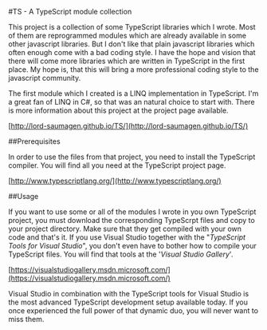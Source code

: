 #TS - A TypeScript module collection

This project is a collection of some TypeScript libraries which I wrote. Most of them are reprogrammed modules which are already available in some other javascript libraries. But I don't like that plain javascript libraries which often enough come with a bad coding style. I have the hope and vision that there will come more libraries which are written in TypeScript in the first place. My hope is, that this will bring a more professional coding style to the javascript community.

The first module which I created is a LINQ implementation in TypeScript. I'm a great fan of LINQ in C#, so that was an natural choice to start with. There is more information about this project at the project page available.

[http://lord-saumagen.github.io/TS/](http://lord-saumagen.github.io/TS/)

##Prerequisites

In order to use the files from that project, you need to install the TypeScript compiler. You will find all you need at the TypeScript project page. 

[http://www.typescriptlang.org/](http://www.typescriptlang.org/)

##Usage

If you want to use some or all of the modules I wrote in you own TypeScript project, you must download the corresponding TypeScrpt files and copy to your project directory. Make sure that they get compiled with your own code and that's it. If you use Visual Studio together with the "*TypeScript Tools for Visual Studio*", you don't even have to bother how to compile your TypeScript files. You will find that tools at the '*Visual Studio Gallery*'.

[https://visualstudiogallery.msdn.microsoft.com/](https://visualstudiogallery.msdn.microsoft.com/)

Visual Studio in combination with the TypeScript tools for Visual Studio is the most advanced TypeScript development setup available today. If you once experienced the full power of that dynamic duo, you will never want to miss them.

